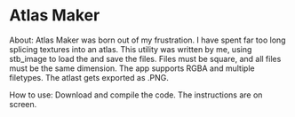 # Atlas Maker
About:
Atlas Maker was born out of my frustration. I have spent far too long splicing textures into an atlas. This utility was written by me, using stb_image to load the and save the files. Files must be square, and all files must be the same dimension. The app supports RGBA and multiple filetypes. The atlast gets exported as .PNG.

How to use:
Download and compile the code. The instructions are on screen.
